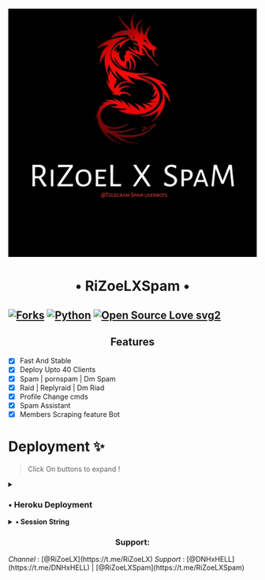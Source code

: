 <p align="center">
  <img src="./logo.jpg" alt="RiZoeLXSpam Logo">
</p>
<h1 align="center">
  <b>• RiZoeLXSpam •</b>
</h1>

[![Forks](https://img.shields.io/github/forks/RiZoeLX/RiZoeLXSpam?style=flat-square&color=orange)](https://github.com/RiZoeLX/RiZoeLXSpam/fork)
[![Python](https://img.shields.io/badge/Python-v3.10.4-blue)](https://www.python.org/)
[![Open Source Love svg2](https://badges.frapsoft.com/os/v2/open-source.svg?v=103)](https://github.com/RiZoeLX/RiZoeLXSpam)   
----

<h2 align="center"> Features </h2>

- [x] Fast And Stable
- [x] Deploy Upto 40 Clients
- [x] Spam | pornspam | Dm Spam
- [x] Raid | Replyraid | Dm Riad
- [x] Profile Change cmds
- [x] Spam Assistant
- [x] Members Scraping feature Bot

# Deployment ✨
> Click On buttons to expand !

<details>
<summary><h3>• Heroku Deployment </h3></summary>
<br>

× <i> The easy way to host this bot, deploy to Heroku </i>

[![Deploy](https://www.herokucdn.com/deploy/button.svg)](https://heroku.com/deploy?template=https://github.com/RiZoeLX/RiZoeLXSpam)

</details>

<details>
<summary><b>• Session String</b></summary>
<br>

× <i> You'll need a API_ID & API_HASH in order to generate Telethon session string. Get This Values from [Here.](https://my.telegram.org) </i>

<h4>• Generate Session via Repl.it: </h4>    
<p><a href="https://replit.com/@RiZoeL/RiZoeLXSpam#main.py"><img src="https://img.shields.io/badge/Generate%20On%20Repl-blueviolet?style=for-the-badge&logo=appveyor" width="200""/></a></p>

<h4>• Generate Session Via Telegram Bot: </h4>
<p><a href="http://t.me/TELESTRING_BOT?start=start"><img src="https://telegra.ph/file/fc547ab72781632da472a.jpg" width="200""/></a></p>

</details>

<h3 align="center"> Support: </h3>
  <i> Channel </i>: [@RiZoeLX](https://t.me/RiZoeLX)
  <i> Support </i>: [@DNHxHELL](https://t.me/DNHxHELL) | [@RiZoeLXSpam](https://t.me/RiZoeLXSpam)
